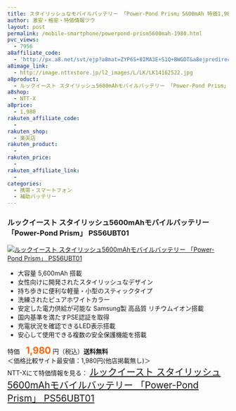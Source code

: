 ```yaml
---
title: スタイリッシュなモバイルバッテリー 「Power-Pond Prism」5600mAh 特価1,980円！送料無料！
author: 激安・格安・特価情報ツウ
layout: post
permalink: /mobile-smartphone/powerpond-prism5600mah-1980.html
pvc_views:
  - 7956
a8affiliate_code:
  - 'http://px.a8.net/svt/ejp?a8mat=ZYP6S+8IMA3E+S1Q+BWGDT&a8ejpredirect=http://nttxstore.jp/_II_LK14162522'
a8image_link:
  - http://image.nttxstore.jp/l2_images/L/LK/LK14162522.jpg
a8product:
  - ルックイースト スタイリッシュ5600mAhモバイルバッテリー 「Power-Pond Prism」 PS56UBT01
a8shop:
  - NTT-X
a8price:
  - 1,980
rakuten_affiliate_code:
  - 
rakuten_shop:
  - 楽天店
rakuten_product:
  - 
rakuten_price:
  - 
rakuten_affiliate_link:
  - 
categories:
  - 携帯・スマートフォン
  - 補助バッテリー
---
```

### ルックイースト スタイリッシュ5600mAhモバイルバッテリー 「Power-Pond Prism」 PS56UBT01

<div class="img-bg2 img_L">
  <a title="ルックイースト スタイリッシュ5600mAhモバイルバッテリー 「Power-Pond Prism」 PS56UBT01" href="http://px.a8.net/svt/ejp?a8mat=ZYP6S+8IMA3E+S1Q+BWGDT&a8ejpredirect=http://nttxstore.jp/_II_LK14162522" target="_blank"><img src="http://i2.wp.com/image.nttxstore.jp/l2_images/L/LK/LK14162522.jpg?resize=120%2C120" border="0" alt="ルックイースト スタイリッシュ5600mAhモバイルバッテリー 「Power-Pond Prism」 PS56UBT01" style="border: 0pt none;" data-recalc-dims="1" /></a>
</div>

<!--more-->

  * 大容量 5,600mAh 搭載
  * 女性向けに開発されたスタイリッシュなデザイン
  * 持ち歩きに便利な軽量・小型のスティックタイプ
  * 洗練されたピュアホワイトカラー
  * 安定した電力供給が可能な Samsung製 高品質 リチウムイオン搭載
  * 国内基準を満たすPSE認証を取得
  * 充電状況を確認できるLED表示搭載
  * 安心して使用できる複数の安全保護機能を搭載

特価　<span style="color: #ff6600; font-size: 150%;"><strong>1,980</strong></span> 円（税込）**送料無料**  
＜価格比較サイト最安値：1,980円(他店掲載無し)＞  
NTT-Xにて特価情報を見る： <span style="font-size: 150%;"><a href="http://px.a8.net/svt/ejp?a8mat=ZYP6S+8IMA3E+S1Q+BWGDT&a8ejpredirect=http://nttxstore.jp/_II_LK14162522" target="_blank">ルックイースト スタイリッシュ5600mAhモバイルバッテリー 「Power-Pond Prism」 PS56UBT01</a></span>